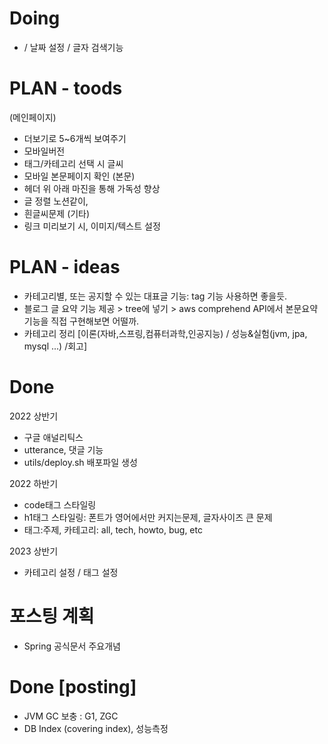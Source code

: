 # Doing

*  / 날짜 설정 / 글자 검색기능


# PLAN - toods 
(메인페이지)
* 더보기로 5~6개씩 보여주기
* 모바일버전
* 태그/카테고리 선택 시 글씨 
* 모바일 본문페이지 확인
(본문)
* 헤더 위 아래 마진을 통해 가독성 향상
* 글 정렬 노션같이, 
* 흰글씨문제 
(기타)
* 링크 미리보기 시, 이미지/텍스트 설정


# PLAN - ideas
* 카테고리별, 또는 공지할 수 있는 대표글 기능: tag 기능 사용하면 좋을듯.
* 블로그 글 요약 기능 제공 > tree에 넣기 > aws comprehend API에서 본문요약기능을 직접 구현해보면 어떨까.
* 카테고리 정리 [이론(자바,스프링,컴퓨터과학,인공지능) / 성능&실험(jvm, jpa, mysql ...) /회고]

# Done

2022 상반기
* 구글 애널리틱스
* utterance, 댓글 기능
* utils/deploy.sh 배포파일 생성

2022 하반기
* code태그 스타일링
* h1태그 스타일링: 폰트가 영어에서만 커지는문제, 글자사이즈 큰 문제
* 태그:주제, 카테고리: all, tech, howto, bug,  etc

2023 상반기
* 카테고리 설정 / 태그 설정
# 포스팅 계획
* Spring 공식문서 주요개념


# Done [posting]
* JVM GC 보충 : G1, ZGC
* DB Index (covering index), 성능측정
